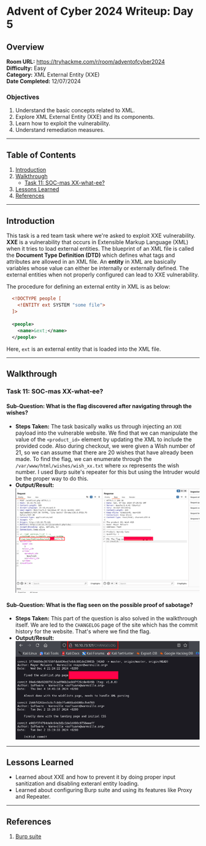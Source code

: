 # Advent of Cyber 2024 Writeup: Day 5

## Overview
**Room URL:** https://tryhackme.com/r/room/adventofcyber2024 \
**Difficulty:** Easy\
**Category:** XML External Entity (XXE)\
**Date Completed:** 12/07/2024

### Objectives
1. Understand the basic concepts related to XML.
2. Explore XML External Entity (XXE) and its components.
3. Learn how to exploit the vulnerability.
4. Understand remediation measures.

---

## Table of Contents
1. [Introduction](#introduction)
2. [Walkthrough](#walkthrough)  
   - [Task 11: SOC-mas XX-what-ee?](#task-11-soc-mas-xx-what-ee)  
3. [Lessons Learned](#lessons-learned)  
4. [References](#references)

---

## Introduction
This task is a red team task where we're asked to exploit XXE vulnerability. **XXE** is a vulnerability that occurs in Extensible Markup Language (XML) when it tries to load external entities. The blueprint of an XML file is called the **Document Type Definition (DTD)** which defines what tags and attributes are allowed in an XML file. An **entity** in XML are basically variables whose value can either be internally or externally defined. The external entities when not properly configured can lead to XXE vulnerability. 

The procedure for defining an external entity in XML is as below:
```xml
  <!DOCTYPE people [
    <!ENTITY ext SYSTEM "some file">
  ]>

  <people>
    <name>&ext;</name>
  </people>
```
Here, `ext` is an external entity that is loaded into the XML file.

---

## Walkthrough

### Task 11: SOC-mas XX-what-ee?

#### Sub-Question: What is the flag discovered after navigating through the wishes?
 - **Steps Taken:** The task basically walks us through injecting an `XXE` payload into the vulnerable website. We find that we can manipulate the value of the `<product_id>` element by updating the XML to include the provided code. Also during checkout, we were given a Wish number of 21, so we can assume that there are 20 wishes that have already been made. To find the flag, we can enumerate through the `/var/www/html/wishes/wish_xx.txt` where `xx` represents the wish number. I used Burp suite's repeater for this but using the Intruder would be the proper way to do this.
  - **Output/Result:**  
      ![Screenshot](../screenshots/day5/q1.png)  

#### Sub-Question: What is the flag seen on the possible proof of sabotage?
  - **Steps Taken:** This part of the question is also solved in the walkthrough itself. We are led to the `CHANGELOG` page of the site which has the commit history for the website. That's where we find the flag. 
  - **Output/Result:**  
      ![Screenshot](../screenshots/day5/q2.png)  
---

## Lessons Learned
- Learned about XXE and how to prevent it by doing proper input sanitization and disabling exteranl entity loading.
- Learned about configuring Burp suite and using its features like Proxy and Repeater.

---

## References
1. [Burp suite](https://portswigger.net/burp/documentation/desktop)
